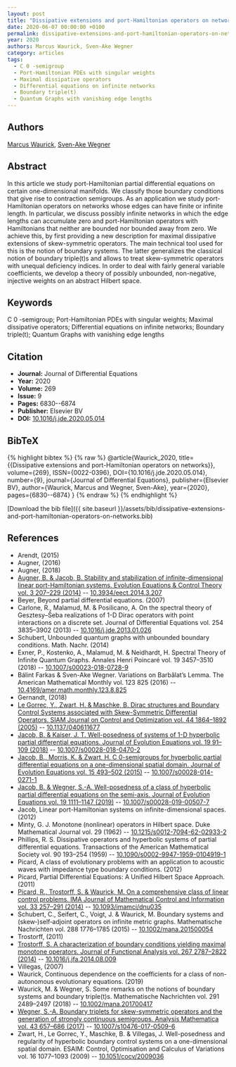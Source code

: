 ```yaml
---
layout: post
title: "Dissipative extensions and port-Hamiltonian operators on networks"
date: 2020-06-07 00:00:00 +0100
permalink: dissipative-extensions-and-port-hamiltonian-operators-on-networks
year: 2020
authors: Marcus Waurick, Sven-Ake Wegner
category: articles
tags:
  - C 0 -semigroup
  - Port-Hamiltonian PDEs with singular weights
  - Maximal dissipative operators
  - Differential equations on infinite networks
  - Boundary triple(t)
  - Quantum Graphs with vanishing edge lengths
---
```

 
## Authors
[Marcus Waurick](authors/marcus-waurick), [Sven-Ake Wegner](authors/sven-ake-wegner)
 
## Abstract
In this article we study port-Hamiltonian partial differential equations on certain one-dimensional manifolds. We classify those boundary conditions that give rise to contraction semigroups. As an application we study port-Hamiltonian operators on networks whose edges can have finite or infinite length. In particular, we discuss possibly infinite networks in which the edge lengths can accumulate zero and port-Hamiltonian operators with Hamiltonians that neither are bounded nor bounded away from zero. We achieve this, by first providing a new description for maximal dissipative extensions of skew-symmetric operators. The main technical tool used for this is the notion of boundary systems. The latter generalizes the classical notion of boundary triple(t)s and allows to treat skew-symmetric operators with unequal deficiency indices. In order to deal with fairly general variable coefficients, we develop a theory of possibly unbounded, non-negative, injective weights on an abstract Hilbert space.
 
## Keywords
C 0 -semigroup; Port-Hamiltonian PDEs with singular weights; Maximal dissipative operators; Differential equations on infinite networks; Boundary triple(t); Quantum Graphs with vanishing edge lengths
 
## Citation
- **Journal:** Journal of Differential Equations
- **Year:** 2020
- **Volume:** 269
- **Issue:** 9
- **Pages:** 6830--6874
- **Publisher:** Elsevier BV
- **DOI:** [10.1016/j.jde.2020.05.014](https://doi.org/10.1016/j.jde.2020.05.014)
 
## BibTeX
{% highlight bibtex %}
{% raw %}
@article{Waurick_2020,
  title={{Dissipative extensions and port-Hamiltonian operators on networks}},
  volume={269},
  ISSN={0022-0396},
  DOI={10.1016/j.jde.2020.05.014},
  number={9},
  journal={Journal of Differential Equations},
  publisher={Elsevier BV},
  author={Waurick, Marcus and Wegner, Sven-Ake},
  year={2020},
  pages={6830--6874}
}
{% endraw %}
{% endhighlight %}
 
[Download the bib file]({{ site.baseurl }}/assets/bib/dissipative-extensions-and-port-hamiltonian-operators-on-networks.bib)
 
## References
- Arendt, (2015)
- Augner, (2016)
- Augner, (2018)
- [Augner, B. & Jacob, B. Stability and stabilization of infinite-dimensional linear port-Hamiltonian systems. Evolution Equations &amp; Control Theory vol. 3 207–229 (2014)](stability-and-stabilization-of-infinite-dimensional-linear-port-hamiltonian-systems) -- [10.3934/eect.2014.3.207](https://doi.org/10.3934/eect.2014.3.207)
- Beyer, Beyond partial differential equations. (2007)
- Carlone, R., Malamud, M. & Posilicano, A. On the spectral theory of Gesztesy–Šeba realizations of 1-D Dirac operators with point interactions on a discrete set. Journal of Differential Equations vol. 254 3835–3902 (2013) -- [10.1016/j.jde.2013.01.026](https://doi.org/10.1016/j.jde.2013.01.026)
- Schubert, Unbounded quantum graphs with unbounded boundary conditions. Math. Nachr. (2014)
- Exner, P., Kostenko, A., Malamud, M. & Neidhardt, H. Spectral Theory of Infinite Quantum Graphs. Annales Henri Poincaré vol. 19 3457–3510 (2018) -- [10.1007/s00023-018-0728-9](https://doi.org/10.1007/s00023-018-0728-9)
- Bálint Farkas & Sven-Ake Wegner. Variations on Barbălat’s Lemma. The American Mathematical Monthly vol. 123 825 (2016) -- [10.4169/amer.math.monthly.123.8.825](https://doi.org/10.4169/amer.math.monthly.123.8.825)
- Gernandt, (2018)
- [Le Gorrec, Y., Zwart, H. & Maschke, B. Dirac structures and Boundary Control Systems associated with Skew-Symmetric Differential Operators. SIAM Journal on Control and Optimization vol. 44 1864–1892 (2005)](dirac-structures-and-boundary-control-systems-associated-with-skew-symmetric-differential-operators) -- [10.1137/040611677](https://doi.org/10.1137/040611677)
- [Jacob, B. & Kaiser, J. T. Well-posedness of systems of 1-D hyperbolic partial differential equations. Journal of Evolution Equations vol. 19 91–109 (2018)](well-posedness-of-systems-of-1-d-hyperbolic-partial-differential-equations) -- [10.1007/s00028-018-0470-2](https://doi.org/10.1007/s00028-018-0470-2)
- [Jacob, B., Morris, K. & Zwart, H. C 0-semigroups for hyperbolic partial differential equations on a one-dimensional spatial domain. Journal of Evolution Equations vol. 15 493–502 (2015)](c-0-semigroups-for-hyperbolic-partial-differential-equations-on-a-one-dimensional-spatial-domain) -- [10.1007/s00028-014-0271-1](https://doi.org/10.1007/s00028-014-0271-1)
- [Jacob, B. & Wegner, S.-A. Well-posedness of a class of hyperbolic partial differential equations on the semi-axis. Journal of Evolution Equations vol. 19 1111–1147 (2019)](well-posedness-of-a-class-of-hyperbolic-partial-differential-equations-on-the-semi-axis) -- [10.1007/s00028-019-00507-7](https://doi.org/10.1007/s00028-019-00507-7)
- Jacob, Linear port-Hamiltonian systems on infinite-dimensional spaces. (2012)
- Minty, G. J. Monotone (nonlinear) operators in Hilbert space. Duke Mathematical Journal vol. 29 (1962) -- [10.1215/s0012-7094-62-02933-2](https://doi.org/10.1215/s0012-7094-62-02933-2)
- Phillips, R. S. Dissipative operators and hyperbolic systems of partial differential equations. Transactions of the American Mathematical Society vol. 90 193–254 (1959) -- [10.1090/s0002-9947-1959-0104919-1](https://doi.org/10.1090/s0002-9947-1959-0104919-1)
- Picard, A class of evolutionary problems with an application to acoustic waves with impedance type boundary conditions. (2012)
- Picard, Partial Differential Equations: A Unified Hilbert Space Approach. (2011)
- [Picard, R., Trostorff, S. & Waurick, M. On a comprehensive class of linear control problems. IMA Journal of Mathematical Control and Information vol. 33 257–291 (2014)](on-a-comprehensive-class-of-linear-control-problems) -- [10.1093/imamci/dnu035](https://doi.org/10.1093/imamci/dnu035)
- Schubert, C., Seifert, C., Voigt, J. & Waurick, M. Boundary systems and (skew‐)self‐adjoint operators on infinite metric graphs. Mathematische Nachrichten vol. 288 1776–1785 (2015) -- [10.1002/mana.201500054](https://doi.org/10.1002/mana.201500054)
- Trostorff, (2011)
- [Trostorff, S. A characterization of boundary conditions yielding maximal monotone operators. Journal of Functional Analysis vol. 267 2787–2822 (2014)](a-characterization-of-boundary-conditions-yielding-maximal-monotone-operators) -- [10.1016/j.jfa.2014.08.009](https://doi.org/10.1016/j.jfa.2014.08.009)
- Villegas, (2007)
- Waurick, Continuous dependence on the coefficients for a class of non-autonomous evolutionary equations. (2019)
- Waurick, M. & Wegner, S. Some remarks on the notions of boundary systems and boundary triple(t)s. Mathematische Nachrichten vol. 291 2489–2497 (2018) -- [10.1002/mana.201700417](https://doi.org/10.1002/mana.201700417)
- [Wegner, S.-A. Boundary triplets for skew-symmetric operators and the generation of strongly continuous semigroups. Analysis Mathematica vol. 43 657–686 (2017)](boundary-triplets-for-skew-symmetric-operators-and-the-generation-of-strongly-continuous-semigroups) -- [10.1007/s10476-017-0509-6](https://doi.org/10.1007/s10476-017-0509-6)
- Zwart, H., Le Gorrec, Y., Maschke, B. & Villegas, J. Well-posedness and regularity of hyperbolic boundary control systems on a one-dimensional spatial domain. ESAIM: Control, Optimisation and Calculus of Variations vol. 16 1077–1093 (2009) -- [10.1051/cocv/2009036](https://doi.org/10.1051/cocv/2009036)

